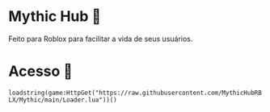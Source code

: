 # Mythic Hub 💎

Feito para Roblox para facilitar a vida de seus usuários.

# Acesso 🔗

```loadstring(game:HttpGet("https://raw.githubusercontent.com/MythicHubRBLX/Mythic/main/Loader.lua"))()```
